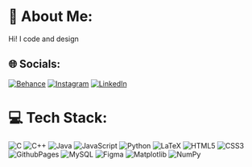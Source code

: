 # 💫 About Me:
Hi! I code and design


## 🌐 Socials:
[![Behance](https://img.shields.io/badge/Behance-1769ff?logo=behance&logoColor=white)](https://www.behance.net/anushkakorlapati) [![Instagram](https://img.shields.io/badge/Instagram-%23E4405F.svg?logo=Instagram&logoColor=white)](https://www.instagram.com/nushkaxd/) [![LinkedIn](https://img.shields.io/badge/LinkedIn-%230077B5.svg?logo=linkedin&logoColor=white)](https://www.linkedin.com/in/anushka-korlapati-3a3b11255/) 

# 💻 Tech Stack:
![C](https://img.shields.io/badge/c-%2300599C.svg?style=for-the-badge&logo=c&logoColor=white) ![C++](https://img.shields.io/badge/c++-%2300599C.svg?style=for-the-badge&logo=c%2B%2B&logoColor=white) ![Java](https://img.shields.io/badge/java-%23ED8B00.svg?style=for-the-badge&logo=openjdk&logoColor=white) ![JavaScript](https://img.shields.io/badge/javascript-%23323330.svg?style=for-the-badge&logo=javascript&logoColor=%23F7DF1E) ![Python](https://img.shields.io/badge/python-3670A0?style=for-the-badge&logo=python&logoColor=ffdd54) ![LaTeX](https://img.shields.io/badge/latex-%23008080.svg?style=for-the-badge&logo=latex&logoColor=white) ![HTML5](https://img.shields.io/badge/html5-%23E34F26.svg?style=for-the-badge&logo=html5&logoColor=white) ![CSS3](https://img.shields.io/badge/css3-%231572B6.svg?style=for-the-badge&logo=css3&logoColor=white) ![GithubPages](https://img.shields.io/badge/github%20pages-121013?style=for-the-badge&logo=github&logoColor=white) ![MySQL](https://img.shields.io/badge/mysql-%2300000f.svg?style=for-the-badge&logo=mysql&logoColor=white) ![Figma](https://img.shields.io/badge/figma-%23F24E1E.svg?style=for-the-badge&logo=figma&logoColor=white) ![Matplotlib](https://img.shields.io/badge/Matplotlib-%23ffffff.svg?style=for-the-badge&logo=Matplotlib&logoColor=black) ![NumPy](https://img.shields.io/badge/numpy-%23013243.svg?style=for-the-badge&logo=numpy&logoColor=white)
<!--# 📊 GitHub Stats:
![](https://github-readme-stats.vercel.app/api?username=anushka-korlapati&theme=dark&hide_border=false&include_all_commits=true&count_private=true)<br/>
![](https://github-readme-streak-stats.herokuapp.com/?user=anushka-korlapati&theme=dark&hide_border=false)<br/>
![](https://github-readme-stats.vercel.app/api/top-langs/?username=anushka-korlapati&theme=dark&hide_border=false&include_all_commits=true&count_private=true&layout=compact)

---
[![](https://visitcount.itsvg.in/api?id=anushka-korlapati&icon=0&color=0)](https://visitcount.itsvg.in) -->

<!-- Proudly created with GPRM ( https://gprm.itsvg.in ) -->
